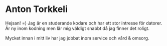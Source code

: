 <h1> Anton Torkkeli </h1>

Hejsan! =) Jag är en studerande kodare och har ett stor intresse för datorer. Är ny inom kodning men lär mig väldigt snabbt då jag finner det roligt.

Mycket innan i mitt liv har jag jobbat inom service och vård & omsorg.

